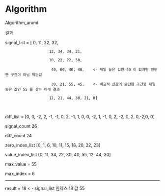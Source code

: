 # Algorithm
 Algorithm_arumi
 
 
 
 결과

signal_list = [ 0, 11, 22, 32, 

                        12, 34, 34, 21, 

                        10, 22, 22, 30, 

                         40, 60, 40, 40,    <- 제일 높은 값인 60 이 있지만 완만한 구간이 아님 튀는값

                         30, 21, 55, 45,    <- 비교적 신호의 완만한 구간중 제일 높은 값인 55 를 찾는 아래 결과

                        12, 21, 44, 30, 21, 0]

​

diff_list = [0, 0, -2, 2, -1, -1, 0, 2, -1, 1, 0, 0, -2, 1, -1, 0, 2, -2, 0, 2,  0,-2,0, 0]

signal_count 26

diff_count 24

zero_index_list [0, 1, 6, 10, 11, 15, 18, 20, 22, 23]

value_index_list [0, 11, 34, 22, 30, 40, 55, 12, 44, 30]

max_value = 55

max_index = 6

------------------------------

result = 18 < - signal_list 인덱스 18 값 55
